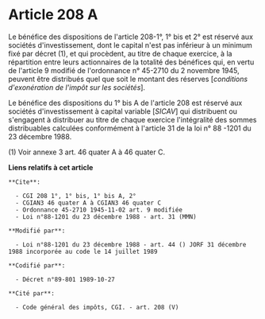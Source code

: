 # Article 208 A

Le bénéfice des dispositions de l'article 208-1°, 1° bis et 2° est réservé aux sociétés d'investissement, dont le capital
n'est pas inférieur à un minimum fixé par décret (1), et qui procèdent, au titre de chaque exercice, à la répartition entre
leurs actionnaires de la totalité des bénéfices qui, en vertu de l'article 9 modifié de l'ordonnance n° 45-2710 du 2 novembre
1945, peuvent être distribués quel que soit le montant des réserves [*conditions d'exonération de l'impôt sur les sociétés*].

Le bénéfice des dispositions du 1° bis A de l'article 208 est réservé aux sociétés d'investissement à capital variable
[*SICAV*] qui distribuent ou s'engagent à distribuer au titre de chaque exercice l'intégralité des sommes distribuables
calculées conformément à l'article 31 de la loi n° 88 -1201 du 23 décembre 1988.

(1) Voir annexe 3 art. 46 quater A à 46 quater C.

**Liens relatifs à cet article**

	**Cite**:

	  - CGI 208 1°, 1° bis, 1° bis A, 2°
	  - CGIAN3 46 quater A à CGIAN3 46 quater C
	  - Ordonnance 45-2710 1945-11-02 art. 9 modifiée
	  - Loi n°88-1201 du 23 décembre 1988 - art. 31 (MMN)

	**Modifié par**:

	  - Loi n°88-1201 du 23 décembre 1988 - art. 44 () JORF 31 décembre 1988 incorporée au code le 14 juillet 1989

	**Codifié par**:

	  - Décret n°89-801 1989-10-27

	**Cité par**:

	  - Code général des impôts, CGI. - art. 208 (V)
